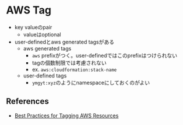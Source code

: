 # AWS Tag

* key valueのpair
  * valueはoptional
* user-definedとaws generated tagsがある
  * aws generated tags
    * `aws` prefixがつく。user-definedではこのprefixはつけられない
    * tagの個数制限では考慮されない
    * ex. `aws:cloudformation:stack-name`
  * user-defined tags
    * `ymgyt:xyz`のようにnamespaceにしておくのがよい


## References

* [Best Practices for Tagging AWS Resources](https://docs.aws.amazon.com/whitepapers/latest/tagging-best-practices/tagging-best-practices.html)
